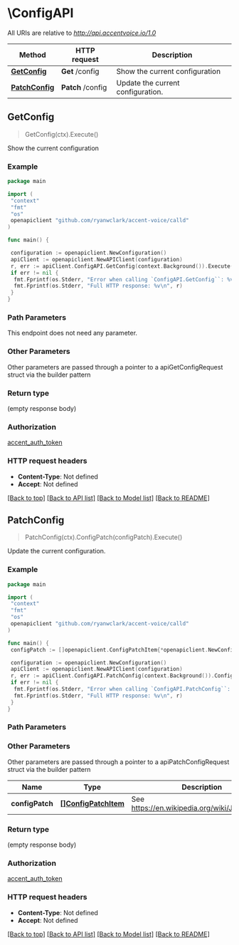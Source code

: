 # \ConfigAPI

All URIs are relative to *<http://api.accentvoice.io/1.0>*

Method | HTTP request | Description
------------- | ------------- | -------------
[**GetConfig**](ConfigAPI.md#GetConfig) | **Get** /config | Show the current configuration
[**PatchConfig**](ConfigAPI.md#PatchConfig) | **Patch** /config | Update the current configuration.

## GetConfig

> GetConfig(ctx).Execute()

Show the current configuration

### Example

```go
package main

import (
 "context"
 "fmt"
 "os"
 openapiclient "github.com/ryanwclark/accent-voice/calld"
)

func main() {

 configuration := openapiclient.NewConfiguration()
 apiClient := openapiclient.NewAPIClient(configuration)
 r, err := apiClient.ConfigAPI.GetConfig(context.Background()).Execute()
 if err != nil {
  fmt.Fprintf(os.Stderr, "Error when calling `ConfigAPI.GetConfig``: %v\n", err)
  fmt.Fprintf(os.Stderr, "Full HTTP response: %v\n", r)
 }
}
```

### Path Parameters

This endpoint does not need any parameter.

### Other Parameters

Other parameters are passed through a pointer to a apiGetConfigRequest struct via the builder pattern

### Return type

 (empty response body)

### Authorization

[accent_auth_token](../README.md#accent_auth_token)

### HTTP request headers

- **Content-Type**: Not defined
- **Accept**: Not defined

[[Back to top]](#) [[Back to API list]](../README.md#documentation-for-api-endpoints)
[[Back to Model list]](../README.md#documentation-for-models)
[[Back to README]](../README.md)

## PatchConfig

> PatchConfig(ctx).ConfigPatch(configPatch).Execute()

Update the current configuration.

### Example

```go
package main

import (
 "context"
 "fmt"
 "os"
 openapiclient "github.com/ryanwclark/accent-voice/calld"
)

func main() {
 configPatch := []openapiclient.ConfigPatchItem{*openapiclient.NewConfigPatchItem()} // []ConfigPatchItem | See https://en.wikipedia.org/wiki/JSON_Patch.

 configuration := openapiclient.NewConfiguration()
 apiClient := openapiclient.NewAPIClient(configuration)
 r, err := apiClient.ConfigAPI.PatchConfig(context.Background()).ConfigPatch(configPatch).Execute()
 if err != nil {
  fmt.Fprintf(os.Stderr, "Error when calling `ConfigAPI.PatchConfig``: %v\n", err)
  fmt.Fprintf(os.Stderr, "Full HTTP response: %v\n", r)
 }
}
```

### Path Parameters

### Other Parameters

Other parameters are passed through a pointer to a apiPatchConfigRequest struct via the builder pattern

Name | Type | Description  | Notes
------------- | ------------- | ------------- | -------------
 **configPatch** | [**[]ConfigPatchItem**](ConfigPatchItem.md) | See <https://en.wikipedia.org/wiki/JSON_Patch>. |

### Return type

 (empty response body)

### Authorization

[accent_auth_token](../README.md#accent_auth_token)

### HTTP request headers

- **Content-Type**: Not defined
- **Accept**: Not defined

[[Back to top]](#) [[Back to API list]](../README.md#documentation-for-api-endpoints)
[[Back to Model list]](../README.md#documentation-for-models)
[[Back to README]](../README.md)
